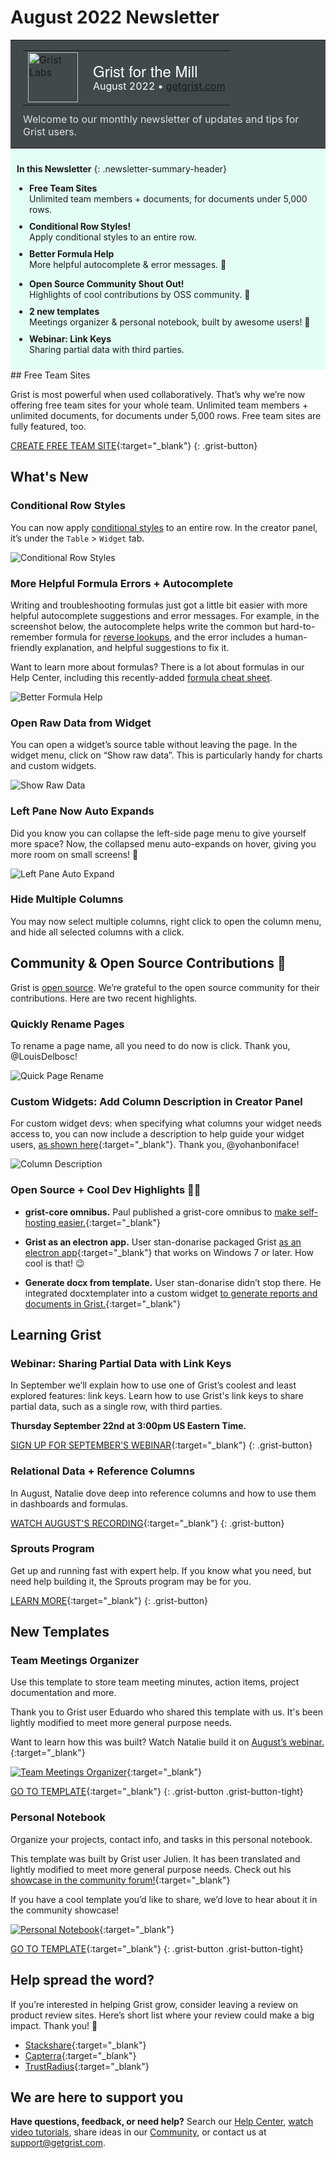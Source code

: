 # August 2022 Newsletter

<style>
  /* restore some poorly overridden defaults */
  .newsletter-header .table {
    background-color: initial;
    border: initial;
  }
  .newsletter-header .table > tbody > tr > td {
    padding: initial;
    border: initial;
    vertical-align: initial;
  }
  .newsletter-header img.header-img {
    padding: initial;
    max-width: initial;
    display: initial;
    padding: initial;
    line-height: initial;
    background-color: initial;
    border: initial;
    border-radius: initial;
    margin: initial;
  }

  /* copy newsletter styles, with a prefix for sufficient specificity */
  .newsletter-header .header {
    border: none;
    padding: 0;
    margin: 0;
  }
  .newsletter-header table > tbody > tr > td.header-image {
    width: 80px;
    padding-right: 16px;
  }
  .newsletter-header table > tbody > tr > td.header-text {
    background-color: #42494B;
    padding: 16px 20px;
  }
  .newsletter-header table.header-top {
    border: none;
    padding: 0;
    margin: 0;
    width: 100%;
  }
  .header-title {
    font-family: Helvetica Neue, Helvetica, Arial, sans-serif;
    font-size: 24px;
    line-height: 28px;
    color: #FFFFFF;
  }
  .header-month {
    color: #FFFFFF;
  }
  .header-welcome {
    margin-top: 12px;
    color: #FFFFFF;
  }
  .newsletter-summary {
    background-color: #e3fff5;
    margin: 0;
    padding: 10px;
  }
  .newsletter-summary-header {
    text-align: center;
    padding-bottom: 10px;
    border-bottom: 1px solid lightgrey;
  }
  .newsletter-summary ul {
    padding-left: 20px;
  }
  .newsletter-summary li {
    margin-bottom: 10px;
  }
  .newsletter-summary li p {
    margin: 0px
  }
</style>
<div class="newsletter-header">
<table class="header" cellpadding="0" cellspacing="0" border="0"><tr>
  <td class="header-text">
    <table class="header-top"><tr>
      <td class="header-image">
        <a href="https://www.getgrist.com">
          <img class="header-img" src="/images/newsletters/grist-labs.png" width="80" height="80" alt="Grist Labs" border="0">
        </a>
      </td>
      <td class="header-top-text">
        <div class="header-title">Grist for the Mill</div>
        <div class="header-month">August 2022
          &#8226; <a href="https://www.getgrist.com/">getgrist.com</a></div>
      </td>
    </tr></table>
    <div class="header-welcome" style="color: #e0e0e0;">
      Welcome to our monthly newsletter of updates and tips for Grist users.
    </div>
  </td>
</tr></table>
</div>
<div class="newsletter-summary row" markdown="1">

**In this Newsletter**
{: .newsletter-summary-header}

<div class="col-md-6" markdown="1">

* **Free Team Sites**

    Unlimited team members + documents, for documents under 5,000 rows.

* **Conditional Row Styles!**

    Apply conditional styles to an entire row.

* **Better Formula Help**

    More helpful autocomplete & error messages. 💪        

</div>

<div class="col-md-6" markdown="1">

* **Open Source Community Shout Out!**

    Highlights of cool contributions by OSS community. 🙏 

* **2 new templates**

    Meetings organizer & personal notebook, built by awesome users! 🎉

* **Webinar: Link Keys**

    Sharing partial data with third parties.      

</div>

</div>
## Free Team Sites

Grist is most powerful when used collaboratively. That’s why we’re now offering free team sites for your whole team. Unlimited team members + unlimited documents, for documents under 5,000 rows.  Free team sites are fully featured, too.

[CREATE FREE TEAM SITE](https://docs.getgrist.com/billing/create-team?planType=teamFree){:target="\_blank"}
{: .grist-button}

## What's New

### Conditional Row Styles

You can now apply [conditional styles](../en/conditional-formatting.md) to an entire row. In the creator panel, it’s under the `Table` > `Widget` tab. 

![Conditional Row Styles](../images/newsletters/2022-08/conditional-row.png)

### More Helpful Formula Errors + Autocomplete

Writing and troubleshooting formulas just got a little bit easier with more helpful autocomplete suggestions and error messages. For example, in the screenshot below, the autocomplete helps write the common but hard-to-remember formula for [reverse lookups](../en/references-lookups.md#reverse-lookups), and the error includes a human-friendly explanation, and helpful suggestions to fix it.

Want to learn more about formulas? There is a lot about formulas in our Help Center, including this recently-added [formula cheat sheet](../en/formula-cheat-sheet.md).

![Better Formula Help](../images/newsletters/2022-08/better-formula-help.png)

### Open Raw Data from Widget

You can open a widget’s source table without leaving the page. In the widget menu, click on “Show raw data”. This is particularly handy for charts and custom widgets.

![Show Raw Data](../images/newsletters/2022-08/show-raw-data.png)

### Left Pane Now Auto Expands

Did you know you can collapse the left-side page menu to give yourself more space? Now, the collapsed menu auto-expands on hover, giving you more room on small screens! 🎉

![Left Pane Auto Expand](../images/newsletters/2022-08/auto-expand.gif)

### Hide Multiple Columns

You may now select multiple columns, right click to open the column menu, and hide all selected columns with a click.

## Community & Open Source Contributions 🙏

Grist is [open source](https://github.com/gristlabs/grist-core). We’re grateful to the open source community for their contributions. Here are two recent highlights.

### Quickly Rename Pages

To rename a page name, all you need to do now is click. Thank you, @LouisDelbosc!

![Quick Page Rename](../images/newsletters/2022-08/rename-page.gif)

### Custom Widgets: Add Column Description in Creator Panel

For custom widget devs: when specifying what columns your widget needs access to, you can now include a description to help guide your widget users, [as shown here](https://github.com/gristlabs/grist-core/pull/255#issue-1347880878){:target="\_blank"}. Thank you, @yohanboniface!

![Column Description](../images/newsletters/2022-08/column-description.png)

### Open Source + Cool Dev Highlights 👩‍💻

* **grist-core omnibus.** Paul published a grist-core omnibus to [make self-hosting easier.](https://community.getgrist.com/t/making-grist-easier-to-self-host/1325){:target="\_blank"}

* **Grist as an electron app.** User stan-donarise packaged Grist [as an electron app](https://community.getgrist.com/t/packaging-grist-as-an-electron-app/1233){:target="\_blank"} that works on Windows 7 or later. How cool is that! 😉 

* **Generate docx from template.** User stan-donarise didn’t stop there. He integrated docxtemplater into a custom widget [to generate reports and documents in Grist.](https://community.getgrist.com/t/generate-docx-from-template-custom-widget/1336/){:target="\_blank"}

## Learning Grist

### Webinar: Sharing Partial Data with Link Keys

In September we’ll explain how to use one of Grist’s coolest and least explored features: link keys. Learn how to use Grist's link keys to share partial data, such as a single row, with third parties.

**Thursday September 22nd at 3:00pm US Eastern Time.**

[SIGN UP FOR SEPTEMBER'S WEBINAR](https://www.getgrist.com/learn-grist-webinar/){:target="\_blank"}
{: .grist-button}

### Relational Data + Reference Columns

In August, Natalie dove deep into reference columns and how to use them in dashboards and formulas.

[WATCH AUGUST'S RECORDING](https://www.youtube.com/watch?v=_lm0oqKKeuw){:target="\_blank"}
{: .grist-button}

### Sprouts Program

Get up and running fast with expert help. If you know what you need, but need help building it, the Sprouts program may be for you.

[LEARN MORE](https://www.getgrist.com/sprouts-program/){:target="\_blank"}
{: .grist-button}

## New Templates

### Team Meetings Organizer

Use this template to store team meeting minutes, action items, project documentation and more. 

Thank you to Grist user Eduardo who shared this template with us. It's been lightly modified to meet more general purpose needs. 

Want to learn how this was built? Watch Natalie build it on [August’s webinar.](https://www.youtube.com/watch?v=_lm0oqKKeuw){:target="\_blank"}

[![Team Meetings Organizer](../images/newsletters/2022-08/meeting-notes.png)](https://templates.getgrist.com/4vTwsstWA6uQ/Team-Meetings-Organizer){:target="\_blank"}

[GO TO TEMPLATE](https://templates.getgrist.com/4vTwsstWA6uQ/Team-Meetings-Organizer){:target="\_blank"}
{: .grist-button .grist-button-tight}

### Personal Notebook

Organize your projects, contact info, and tasks in this personal notebook. 

This template was built by Grist user Julien. It has been translated and lightly modified to meet more general purpose needs. Check out his [showcase in the community forum!](https://community.getgrist.com/t/my-use-of-grist-to-manage-my-notes-and-tasks-in-one-place/1363){:target="\_blank"}

If you have a cool template you’d like to share, we’d love to hear about it in the community showcase!

[![Personal Notebook](../images/newsletters/2022-08/personal-notebook.png)](https://templates.getgrist.com/hQHXqAQXceeQ/Personal-Notebook/){:target="\_blank"}

[GO TO TEMPLATE](https://templates.getgrist.com/hQHXqAQXceeQ/Personal-Notebook/){:target="\_blank"}
{: .grist-button .grist-button-tight}

## Help spread the word?
If you’re interested in helping Grist grow, consider leaving a review on product review sites. Here’s  short list where your review could make a big impact. Thank you! 🙏


* [Stackshare](https://stackshare.io/getgrist){:target="\_blank"}
* [Capterra](https://www.capterra.com/p/232821/Grist/){:target="\_blank"}
* [TrustRadius](https://www.trustradius.com/products/grist/){:target="\_blank"}

## We are here to support you

**Have questions, feedback, or need help?** Search our [Help Center](../en/index.md), [watch video
tutorials](https://www.youtube.com/channel/UCx0ioQrrC-bIrkmZ7ZULr0g/playlists), share ideas in our
[Community](https://community.getgrist.com), or contact us at <support@getgrist.com>.